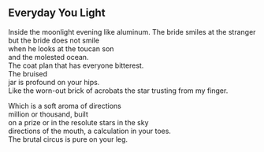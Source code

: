 Everyday You Light
------------------
Inside the moonlight evening like aluminum. The bride smiles at the stranger  
but the bride does not smile  
when he looks at the toucan son  
and the molested ocean.  
The coat plan that has everyone bitterest.  
The bruised  
jar is profound on your hips.  
Like the worn-out brick of acrobats the star trusting from my finger.  
  
Which is a soft aroma of directions  
million or thousand, built  
on a prize or in the resolute stars in the sky  
directions of the mouth, a calculation in your toes.  
The brutal circus is pure on your leg.  
